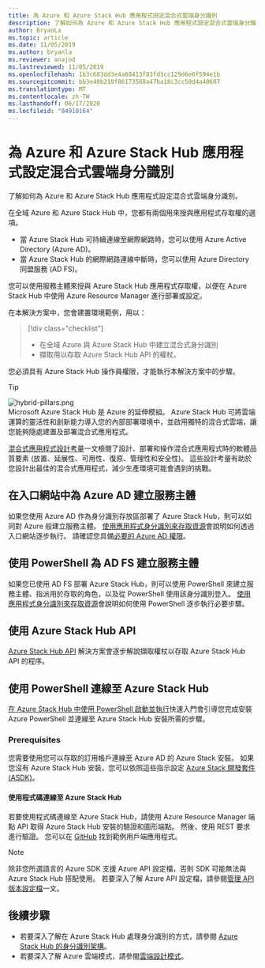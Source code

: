 ```yaml
---
title: 為 Azure 和 Azure Stack Hub 應用程式設定混合式雲端身分識別
description: 了解如何為 Azure 和 Azure Stack Hub 應用程式設定混合式雲端身分識別。
author: BryanLa
ms.topic: article
ms.date: 11/05/2019
ms.author: bryanla
ms.reviewer: anajod
ms.lastreviewed: 11/05/2019
ms.openlocfilehash: 1b3c683dd3e4a68413f83fd3cc129d6e6f594e1b
ms.sourcegitcommit: bb3e40b210f86173568a47ba18c3cc50d4a40607
ms.translationtype: MT
ms.contentlocale: zh-TW
ms.lasthandoff: 06/17/2020
ms.locfileid: "84910164"
---
```

# <a name="configure-hybrid-cloud-identity-for-azure-and-azure-stack-hub-apps"></a>為 Azure 和 Azure Stack Hub 應用程式設定混合式雲端身分識別

了解如何為 Azure 和 Azure Stack Hub 應用程式設定混合式雲端身分識別。

在全域 Azure 和 Azure Stack Hub 中，您都有兩個用來授與應用程式存取權的選項。

 * 當 Azure Stack Hub 可持續連線至網際網路時，您可以使用 Azure Active Directory (Azure AD)。
 * 當 Azure Stack Hub 的網際網路連線中斷時，您可以使用 Azure Directory 同盟服務 (AD FS)。

您可以使用服務主體來授與 Azure Stack Hub 應用程式存取權，以便在 Azure Stack Hub 中使用 Azure Resource Manager 進行部署或設定。

在本解決方案中，您會建置環境範例，用以：

> [!div class="checklist"]
> - 在全域 Azure 與 Azure Stack Hub 中建立混合式身分識別
> - 擷取用以存取 Azure Stack Hub API 的權杖。

您必須具有 Azure Stack Hub 操作員權限，才能執行本解決方案中的步驟。

> [!Tip]  
> ![hybrid-pillars.png](./media/solution-deployment-guide-cross-cloud-scaling/hybrid-pillars.png)  
> Microsoft Azure Stack Hub 是 Azure 的延伸模組。 Azure Stack Hub 可將雲端運算的靈活性和創新能力導入您的內部部署環境中，並啟用獨特的混合式雲端，讓您能夠隨處建置及部署混合式應用程式。  
> 
> [混合式應用程式設計考量](overview-app-design-considerations.md)一文檢閱了設計、部署和操作混合式應用程式時的軟體品質要素 (放置、延展性、可用性、復原、管理性和安全性)。 這些設計考量有助於您設計出最佳的混合式應用程式，減少生產環境可能會遇到的挑戰。

## <a name="create-a-service-principal-for-azure-ad-in-the-portal"></a>在入口網站中為 Azure AD 建立服務主體

如果您使用 Azure AD 作為身分識別存放區部署了 Azure Stack Hub，則可以如同對 Azure 般建立服務主體。 [使用應用程式身分識別來存取資源](/azure-stack/operator/azure-stack-create-service-principals.md#manage-an-azure-ad-app-identity)會說明如何透過入口網站逐步執行。 請確認您具備[必要的 Azure AD 權限](/azure/azure-resource-manager/resource-group-create-service-principal-portal#required-permissions)。

## <a name="create-a-service-principal-for-ad-fs-using-powershell"></a>使用 PowerShell 為 AD FS 建立服務主體

如果您已使用 AD FS 部署 Azure Stack Hub，則可以使用 PowerShell 來建立服務主體、指派用於存取的角色，以及從 PowerShell 使用該身分識別登入。 [使用應用程式身分識別來存取資源](/azure-stack/operator/azure-stack-create-service-principals.md#manage-an-ad-fs-app-identity)會說明如何使用 PowerShell 逐步執行必要步驟。

## <a name="using-the-azure-stack-hub-api"></a>使用 Azure Stack Hub API

[Azure Stack Hub API](/azure-stack/user/azure-stack-rest-api-use.md) 解決方案會逐步解說擷取權杖以存取 Azure Stack Hub API 的程序。

## <a name="connect-to-azure-stack-hub-using-powershell"></a>使用 PowerShell 連線至 Azure Stack Hub

[在 Azure Stack Hub 中使用 PowerShell 啟動並執行](/azure-stack/operator/azure-stack-powershell-install.md)快速入門會引導您完成安裝 Azure PowerShell 並連線至 Azure Stack Hub 安裝所需的步驟。

### <a name="prerequisites"></a>Prerequisites

您需要使用您可以存取的訂用帳戶連線至 Azure AD 的 Azure Stack 安裝。 如果您沒有 Azure Stack Hub 安裝，您可以依照這些指示設定 [Azure Stack 開發套件 (ASDK)](/azure-stack/asdk/asdk-install.md)。

#### <a name="connect-to-azure-stack-hub-using-code"></a>使用程式碼連線至 Azure Stack Hub

若要使用程式碼連線至 Azure Stack Hub，請使用 Azure Resource Manager 端點 API 取得 Azure Stack Hub 安裝的驗證和圖形端點。 然後，使用 REST 要求進行驗證。 您可以在 [GitHub](https://github.com/shriramnat/HybridARMApplication) 找到範例用戶端應用程式。

>[!Note]
>除非您所選語言的 Azure SDK 支援 Azure API 設定檔，否則 SDK 可能無法與 Azure Stack Hub 搭配使用。 若要深入了解 Azure API 設定檔，請參閱[管理 API 版本設定檔](/azure-stack/user/azure-stack-version-profiles.md)一文。

## <a name="next-steps"></a>後續步驟

- 若要深入了解在 Azure Stack Hub 處理身分識別的方式，請參閱 [Azure Stack Hub 的身分識別架構](/azure-stack/operator/azure-stack-identity-architecture.md)。
- 若要深入了解 Azure 雲端模式，請參閱[雲端設計模式](https://docs.microsoft.com/azure/architecture/patterns)。
